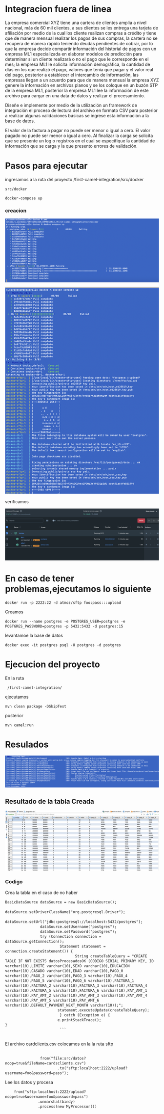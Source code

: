 # Integracion fuera de linea

La empresa comercial XYZ tiene una cartera de clientes amplia a nivel nacional, más de 60 mil clientes, a sus clientes se les entrega una tarjeta de afiliación por medio de la cual los cliente realizan compras a crédito y tiene que de manera mensual realizar los pagos de sus compras, la cartera no se recupera de manera rápido teniendo deudas pendientes de cobrar, por lo que la empresa decide compartir información del historial de pagos con un empresa ML1 especializada en elaborar modelos de predicción para determinar si un cliente realizará o no el pago que le corresponde en el mes; la empresa ML1 le solicita información demográfica, la cantidad de días en los que realizó el pago, valores que tenia que pagar y el valor real del pago, posterior a establecer el intercambio de información, las empresas llegan a un acuerdo para que  de manera mensual la empresa XYZ genere la información en archivos planos y se los coloque en un buzón STP de la empresa ML1, posterior la empresa ML1 lee la información de este archivo para cargar en una data de datos y realizar el procesamiento.

Diseñe e implemente por medio de la utilización un framework de integración el proceso de lectura del archivo en formato CSV para posterior a realizar algunas validaciones básicas se ingrese esta información a la base de datos.

El valor de la factura a pagar no puede ser menor o igual a cero.
El valor pagado no puede ser menor o igual a cero.
Al finalizar la carga se solicita que se presente un log o registros en el cual se especifique la cantidad de información que se carga y la que presento errores de validación. 

# Pasos para ejecutar
ingresamos a la ruta del proyecto  /first-camel-integration/src/docker
```
src/docker
```

```
docker-compose up
```

### creacion
![alt text](image-1.png)


![alt text](image-2.png)

verificamos 

![alt text](image-3.png)


# En caso de tener problemas,ejecutamos lo siguiente

```
docker run -p 2222:22 -d atmoz/sftp foo:pass:::upload
```

Creamos 

```
docker run --name postgres -e POSTGRES_USER=postgres -e POSTGRES_PASSWORD=postgres -p 5432:5432 -d postgres:15
```

levantamoe la base de datos

```
docker exec -it postgres psql -U postgres -d postgres
```

# Ejecucion del proyecto
En la ruta
```
 /first-camel-integration/
 ```

 ejecutamos

 ```
 mvn clean package -DSkipTest
 ```

 posterior

 ```
 mvn camel:run
 ```



# Resulados

![alt text](image-4.png)

## Resultado de la tabla Creada
![alt text](image.png)


### Codigo

Crea la tabla en el caso de no haber
```
BasicDataSource dataSource = new BasicDataSource();
                dataSource.setDriverClassName("org.postgresql.Driver");
                dataSource.setUrl("jdbc:postgresql://localhost:5432/postgres");
                dataSource.setUsername("postgres");
                dataSource.setPassword("postgres");
                try (Connection connection = dataSource.getConnection();
                         Statement statement = connection.createStatement()) {
                                String createTableQuery = "CREATE TABLE IF NOT EXISTS datosProcesadosOK (CODIGO SERIAL PRIMARY KEY, ID varchar(10),LIMITE varchar(10),SEXO varchar(10),EDUCACION varchar(10),CASADO varchar(10),EDAD varchar(10),PAGO_0 varchar(10),PAGO_2 varchar(10),PAGO_3 varchar(10),PAGO_4 varchar(10),PAGO_5 varchar(10),PAGO_6 varchar(10),FACTURA_1 varchar(10),FACTURA_2 varchar(10),FACTURA_3 varchar(10),FACTURA_4 varchar(10),FACTURA_5 varchar(10),FACTURA_6 varchar(10),PAY_AMT_1 varchar(10),PAY_AMT_2 varchar(10),PAY_AMT_3 varchar(10),PAY_AMT_4 varchar(10),PAY_AMT_5 varchar(10),PAY_AMT_6 varchar(10),DEFAULT_PAYMENT_NEXT_MONTH varchar(10));";
                        statement.executeUpdate(createTableQuery);
                         } catch (Exception e) {
                        e.printStackTrace();
}    
                         ```
                 
```

El archivo cardclients.csv colocamos en la la ruta sftp        
```
             
                from("file:src/datos?noop=true&fileName=cardsclients.csv")
                        .to("sftp:localhost:2222/upload?username=foo&password=pass");
 ```

 Lee los datos y procesa

 ```
     from("sftp:localhost:2222/upload?noop=true&username=foo&password=pass")
                .unmarshal(bindy)
                .process(new MyProcessor())  
